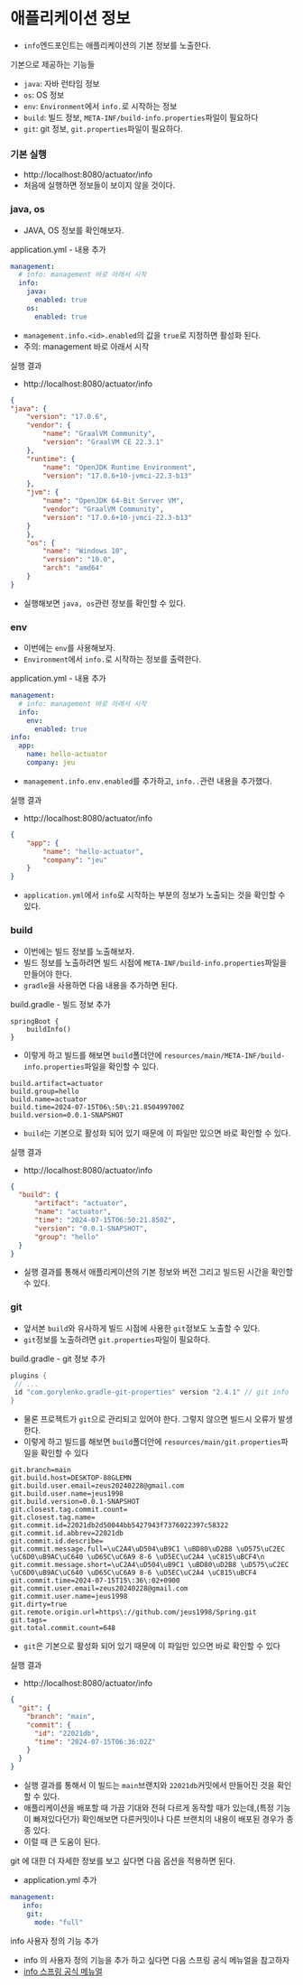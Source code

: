 # 애플리케이션 정보

- ``info``엔드포인트는 애플리케이션의 기본 정보를 노출한다.

기본으로 제공하는 기능들
- ``java``: 자바 런타임 정보
- ``os``: OS 정보
- ``env``: ``Environment``에서 ``info.``로 시작하는 정보
- ``build``: 빌드 정보, ``META-INF/build-info.properties``파일이 필요하다
- ``git``: git 정보, ``git.properties``파일이 필요하다.

### 기본 실행

- http://localhost:8080/actuator/info
- 처음에 실행하면 정보들이 보이지 않을 것이다. 

### java, os

- JAVA, OS 정보를 확인해보자.

application.yml - 내용 추가
```yml
management:
  # info: management 바로 아래서 시작
  info:
    java:
      enabled: true
    os:
      enabled: true
```
- ``management.info.<id>.enabled``의 값을 ``true``로 지정하면 활성화 된다.
- 주의: management 바로 아래서 시작

실행 결과
- http://localhost:8080/actuator/info
```json
{
"java": {
    "version": "17.0.6",
    "vendor": {
        "name": "GraalVM Community",
        "version": "GraalVM CE 22.3.1"
    },
    "runtime": {
        "name": "OpenJDK Runtime Environment",
        "version": "17.0.6+10-jvmci-22.3-b13"
    },
    "jvm": {
        "name": "OpenJDK 64-Bit Server VM",
        "vendor": "GraalVM Community",
        "version": "17.0.6+10-jvmci-22.3-b13"
    }
    },
    "os": {
        "name": "Windows 10",
        "version": "10.0",
        "arch": "amd64"
    }
}
```
- 실행해보면 ``java, os``관련 정보를 확인할 수 있다.

### env

- 이번에는 ``env``를 사용해보자.
- ``Environment``에서 ``info.``로 시작하는 정보를 출력한다.

application.yml - 내용 추가
```yml
management:
  # info: management 바로 아래서 시작
  info:
    env:
      enabled: true
info:
  app:
    name: hello-actuator
    company: jeu
```
- ``management.info.env.enabled``를 추가하고, ``info..``관련 내용을 추가했다.

실행 결과
- http://localhost:8080/actuator/info
```json
{
    "app": {
        "name": "hello-actuator",
        "company": "jeu"
    }
}
```
- ``application.yml``에서 ``info``로 시작하는 부분의 정보가 노출되는 것을 확인할 수 있다.

### build

- 이번에는 빌드 정보를 노출해보자. 
- 빌드 정보를 노출하려면 빌드 시점에 ``META-INF/build-info.properties``파일을 만들어야 한다.
- ``gradle``을 사용하면 다음 내용을 추가하면 된다.

build.gradle - 빌드 정보 추가
```text
springBoot {
    buildInfo()
}
```
- 이렇게 하고 빌드를 해보면 ``build``폴더안에 ``resources/main/META-INF/build-info.properties``파일을 
  확인할 수 있다.
```text
build.artifact=actuator
build.group=hello
build.name=actuator
build.time=2024-07-15T06\:50\:21.850499700Z
build.version=0.0.1-SNAPSHOT
```
- ``build``는 기본으로 활성화 되어 있기 때문에 이 파일만 있으면 바로 확인할 수 있다.

실행 결과
- http://localhost:8080/actuator/info
```json
{
  "build": {
      "artifact": "actuator",
      "name": "actuator",
      "time": "2024-07-15T06:50:21.850Z",
      "version": "0.0.1-SNAPSHOT",
      "group": "hello"
  }
}
```
- 실행 결과를 통해서 애플리케이션의 기본 정보와 버전 그리고 빌드된 시간을 확인할 수 있다.

### git

- 앞서본 ``build``와 유사하게 빌드 시점에 사용한 ``git``정보도 노출할 수 있다.
- ``git``정보를 노출하려면 ``git.properties``파일이 필요하다.

build.gradle - git 정보 추가
```gradle
plugins {
 // ...
 id "com.gorylenko.gradle-git-properties" version "2.4.1" // git info
}
```
- 물론 프로젝트가 ``git``으로 관리되고 있어야 한다. 그렇지 않으면 빌드시 오류가 발생한다.
- 이렇게 하고 빌드를 해보면 ``build``폴더안에 ``resources/main/git.properties``파일을 확인할 수 있다

```text
git.branch=main
git.build.host=DESKTOP-88GLEMN
git.build.user.email=zeus20240228@gmail.com
git.build.user.name=jeus1998
git.build.version=0.0.1-SNAPSHOT
git.closest.tag.commit.count=
git.closest.tag.name=
git.commit.id=22021db2d50044bb5427943f7376022397c58322
git.commit.id.abbrev=22021db
git.commit.id.describe=
git.commit.message.full=\uC2A4\uD504\uB9C1 \uBD80\uD2B8 \uD575\uC2EC \uC6D0\uB9AC\uC640 \uD65C\uC6A9 8-6 \uD5EC\uC2A4 \uC815\uBCF4\n
git.commit.message.short=\uC2A4\uD504\uB9C1 \uBD80\uD2B8 \uD575\uC2EC \uC6D0\uB9AC\uC640 \uD65C\uC6A9 8-6 \uD5EC\uC2A4 \uC815\uBCF4
git.commit.time=2024-07-15T15\:36\:02+0900
git.commit.user.email=zeus20240228@gmail.com
git.commit.user.name=jeus1998
git.dirty=true
git.remote.origin.url=https\://github.com/jeus1998/Spring.git
git.tags=
git.total.commit.count=648
```
- ``git``은 기본으로 활성화 되어 있기 때문에 이 파일만 있으면 바로 확인할 수 있다

실행 결과
- http://localhost:8080/actuator/info

```json
{
  "git": {
    "branch": "main",
    "commit": {
      "id": "22021db",
      "time": "2024-07-15T06:36:02Z"
    }
  }
}
```
- 실행 결과를 통해서 이 빌드는 ``main``브랜치와 ``22021db``커밋에서 만들어진 것을 확인할 수 있다.
- 애플리케이션을 배포할 때 가끔 기대와 전혀 다르게 동작할 때가 있는데,(특정 기능이 빠져있다던가) 
  확인해보면 다른커밋이나 다른 브랜치의 내용이 배포된 경우가 종종 있다.
- 이럴 때 큰 도움이 된다.

git 에 대한 더 자세한 정보를 보고 싶다면 다음 옵션을 적용하면 된다.
- application.yml 추가
```yml
management:
   info:
    git:
      mode: "full"
```

info 사용자 정의 기능 추가
- info 의 사용자 정의 기능을 추가 하고 싶다면 다음 스프링 공식 메뉴얼을 참고하자
- [info 스프링 공식 메뉴얼](https://docs.spring.io/spring-boot/docs/current/reference/html/actuator.html#actuator.endpoints.info.writing-custom-info-contributors)

